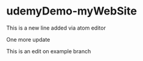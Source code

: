 # udemyDemo-myWebSite

This is a new line added via atom editor

One more update


This is an edit on example branch